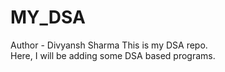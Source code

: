 # MY_DSA
Author - Divyansh Sharma
This is my DSA repo.
<br>
Here, I will be adding some DSA based programs.
